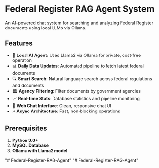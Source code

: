 # Federal Register RAG Agent System

An AI-powered chat system for searching and analyzing Federal Register documents using local LLMs via Ollama.

## Features

- 🤖 **Local AI Agent**: Uses Llama2 via Ollama for private, cost-free operation
- 📊 **Daily Data Updates**: Automated pipeline to fetch latest federal documents
- 🔍 **Smart Search**: Natural language search across federal regulations and documents
- 🏛️ **Agency Filtering**: Filter documents by government agencies
- 📈 **Real-time Stats**: Database statistics and pipeline monitoring
- 💬 **Web Chat Interface**: Clean, responsive chat UI
- ⚡ **Async Architecture**: Fast, non-blocking operations

## Prerequisites

1. **Python 3.8+**
2. **MySQL Database**
3. **Ollama with Llama2 model**

"# Federal-Register-RAG-Agent" 
"# Federal-Register-RAG-Agent" 
